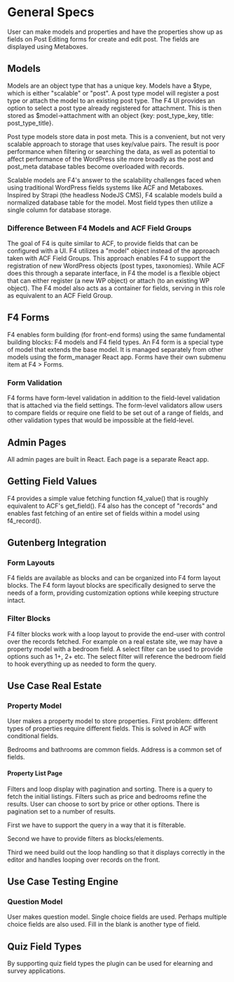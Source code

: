 # General Specs

User can make models and properties and have the properties show up as fields on Post Editing forms for create and edit post. The fields are displayed using Metaboxes. 

## Models

Models are an object type that has a unique key. Models have a $type, which is either "scalable" or "post". A post type model will register a post type or attach the model to an existing post type. The F4 UI provides an option to select a post type already registered for attachment. This is then stored as $model->attachment with an object {key: post_type_key, title: post_type_title}.

Post type models store data in post meta. This is a convenient, but not very scalable approach to storage that uses key/value pairs. The result is poor performance when filtering or searching the data, as well as potential to affect performance of the WordPress site more broadly as the post and post_meta database tables become overloaded with records. 

Scalable models are F4's answer to the scalability challenges faced when using traditional WordPress fields systems like ACF and Metaboxes. Inspired by Strapi (the headless NodeJS CMS), F4 scalable models build a normalized database table for the model. Most field types then utilize a single column for database storage.

### Difference Between F4 Models and ACF Field Groups

The goal of F4 is quite similar to ACF, to provide fields that can be configured with a UI. F4 utilizes a "model" object instead of the approach taken with ACF Field Groups. This approach enables F4 to support the registration of new WordPress objects (post types, taxonomies). While ACF does this through a separate interface, in F4 the model is a flexible object that can either register (a new WP object) or attach (to an existing WP object). The F4 model also acts as a container for fields, serving in this role as equivalent to an ACF Field Group. 

## F4 Forms

F4 enables form building (for front-end forms) using the same fundamental building blocks: F4 models and F4 field types. An F4 form is a special type of model that extends the base model. It is managed separately from other models using the form_manager React app. Forms have their own submenu item at F4 > Forms. 

### Form Validation

F4 forms have form-level validation in addition to the field-level validation that is attached via the field settings. The form-level validators allow users to compare fields or require one field to be set out of a range of fields, and other validation types that would be impossible at the field-level. 

## Admin Pages

All admin pages are built in React. Each page is a separate React app. 

## Getting Field Values

F4 provides a simple value fetching function f4_value() that is roughly equivalent to ACF's get_field(). F4 also has the concept of "records" and enables fast fetching of an entire set of fields within a model using f4_record(). 

## Gutenberg Integration 

### Form Layouts

F4 fields are available as blocks and can be organized into F4 form layout blocks. The F4 form layout blocks are specifically designed to serve the needs of a form, providing customization options while keeping structure intact. 

### Filter Blocks

F4 filter blocks work with a loop layout to provide the end-user with control over the records fetched. For example on a real estate site, we may have a property model with a bedroom field. A select filter can be used to provide options such as 1+, 2+ etc. The select filter will reference the bedroom field to hook everything up as needed to form the query. 

## Use Case Real Estate

### Property Model 

User makes a property model to store properties. First problem: different types of properties require different fields. This is solved in ACF with conditional fields. 

Bedrooms and bathrooms are common fields. Address is a common set of fields. 

#### Property List Page

Filters and loop display with pagination and sorting. There is a query to fetch the initial listings. Filters such as price and bedrooms refine the results. User can choose to sort by price or other options. There is pagination set to a number of results. 

First we have to support the query in a way that it is filterable. 

Second we have to provide filters as blocks/elements. 

Third we need build out the loop handling so that it displays correctly in the editor and handles looping over records on the front. 

## Use Case Testing Engine

### Question Model 

User makes question model. Single choice fields are used. Perhaps multiple choice fields are also used. Fill in the blank is another type of field. 

## Quiz Field Types

By supporting quiz field types the plugin can be used for elearning and survey applications. 


